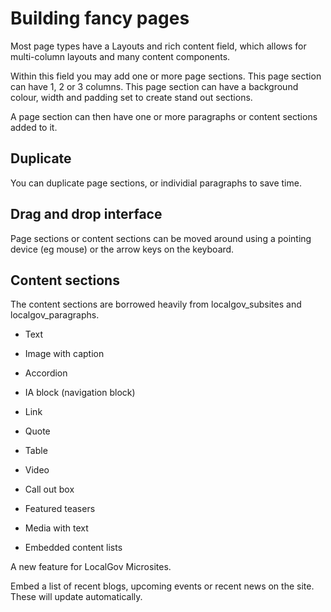 # Building fancy pages

Most page types have a Layouts and rich content field, which allows for multi-column layouts and many content components. 

Within this field you may add one or more page sections. This page section can have 1, 2 or 3 columns. This page section can have a background colour, width and padding set to create stand out sections. 

A page section can then have one or more paragraphs or content sections added to it. 

## Duplicate

You can duplicate page sections, or individial paragraphs to save time. 

## Drag and drop interface

Page sections or content sections can be moved around using a pointing device (eg mouse) or the arrow keys on the keyboard. 


## Content sections

The content sections are borrowed heavily from localgov_subsites and localgov_paragraphs. 

- Text
- Image with caption
- Accordion
- IA block (navigation block)
- Link
- Quote
- Table
- Video

- Call out box
- Featured teasers
- Media with text 

- Embedded content lists

A new feature for LocalGov Microsites. 

Embed a list of recent blogs, upcoming events or recent news on the site. These will update automatically.
